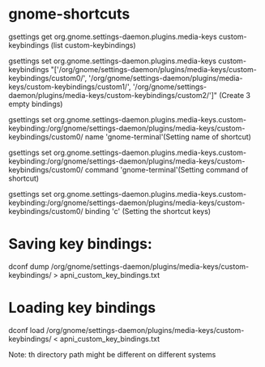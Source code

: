 # gnome-shortcuts

gsettings get org.gnome.settings-daemon.plugins.media-keys custom-keybindings (list custom-keybindings)


gsettings set org.gnome.settings-daemon.plugins.media-keys custom-keybindings "['/org/gnome/settings-daemon/plugins/media-keys/custom-keybindings/custom0/', '/org/gnome/settings-daemon/plugins/media-keys/custom-keybindings/custom1/', '/org/gnome/settings-daemon/plugins/media-keys/custom-keybindings/custom2/']" (Create 3 empty bindings)

gsettings set org.gnome.settings-daemon.plugins.media-keys.custom-keybinding:/org/gnome/settings-daemon/plugins/media-keys/custom-keybindings/custom0/ name 'gnome-terminal'(Setting name of shortcut)

gsettings set org.gnome.settings-daemon.plugins.media-keys.custom-keybinding:/org/gnome/settings-daemon/plugins/media-keys/custom-keybindings/custom0/ command 'gnome-terminal'(Setting command of shortcut)

gsettings set org.gnome.settings-daemon.plugins.media-keys.custom-keybinding:/org/gnome/settings-daemon/plugins/media-keys/custom-keybindings/custom0/ binding '<Alt>c' (Setting the shortcut keys)
  
  
# Saving key bindings:
  dconf dump /org/gnome/settings-daemon/plugins/media-keys/custom-keybindings/ > apni_custom_key_bindings.txt
  
# Loading key bindings
  dconf load /org/gnome/settings-daemon/plugins/media-keys/custom-keybindings/ < apni_custom_key_bindings.txt

Note: th directory path might be different on different systems 
